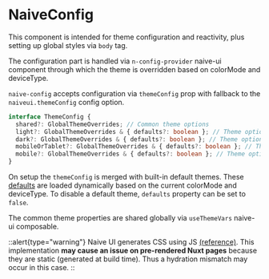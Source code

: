 # NaiveConfig

This component is intended for theme configuration and reactivity, plus setting up global styles via `body` tag. 

The configuration part is handled via `n-config-provider` naive-ui component through which the theme is overridden based on colorMode and deviceType. 

`naive-config` accepts configuration via `themeConfig` prop with fallback to the `naiveui.themeConfig` config option.

```ts
interface ThemeConfig {
  shared?: GlobalThemeOverrides; // Common theme options
  light?: GlobalThemeOverrides & { defaults?: boolean }; // Theme options applied on mobile and tablet
  dark?: GlobalThemeOverrides & { defaults?: boolean }; // Theme options applied on mobile only
  mobileOrTablet?: GlobalThemeOverrides & { defaults?: boolean }; // Theme options applied on light mode
  mobile?: GlobalThemeOverrides & { defaults?: boolean }; // Theme options applied on dark mode
}
```

On setup the `themeConfig` is merged with built-in default themes. These [defaults](https://github.com/becem-gharbi/nuxt-naiveui/tree/main/src/runtime/theme) are loaded dynamically based on the current colorMode and deviceType. To disable a default theme, `defaults` property can be set to `false`.

The common theme properties are shared globally via `useThemeVars` naive-ui composable.

::alert{type="warning"}
Naive UI generates CSS using JS [(reference)](https://www.npmjs.com/package/css-render). This implementation **may cause an issue on pre-rendered Nuxt pages** because they are static (generated at build time). Thus a hydration mismatch may occur in this case.
::